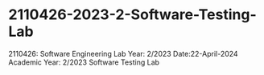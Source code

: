 # 2110426-2023-2-Software-Testing-Lab
2110426: Software Engineering Lab Year: 2/2023 Date:22-April-2024 Academic Year: 2/2023 Software Testing Lab
